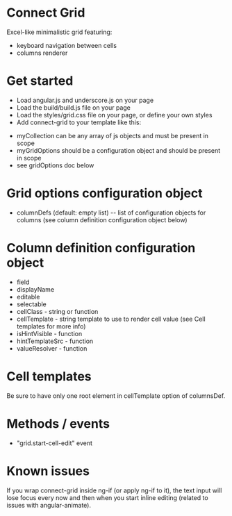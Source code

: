 Connect Grid
====

Excel-like minimalistic grid featuring:

- keyboard navigation between cells
- columns renderer

Get started
===========
- Load angular.js and underscore.js on your page
- Load the build/build.js file on your page
- Load the styles/grid.css file on your page, or define your own styles
- Add connect-grid to your template like this:

<connect-grid ng-model="myCollection" grid-options="myGridOptions"></connect-grid>

- myCollection can be any array of js objects and must be present in scope
- myGridOptions should be a configuration object and should be present in scope
- see gridOptions doc below 

Grid options configuration object
=================================
- columnDefs (default: empty list) -- list of configuration objects for columns (see column definition configuration object below)

Column definition configuration object
======================================
- field
- displayName
- editable
- selectable
- cellClass - string or function
- cellTemplate - string template to use to render cell value (see Cell templates for more info)
- isHintVisible - function
- hintTemplateSrc - function
- valueResolver - function
     
Cell templates
==============
Be sure to have only one root element in cellTemplate option of columnsDef.
 
Methods / events
================
- "grid.start-cell-edit" event

Known issues
============
If you wrap connect-grid inside ng-if (or apply ng-if to it), the text input will lose focus every now and then when you start inline editing (related to issues with angular-animate).